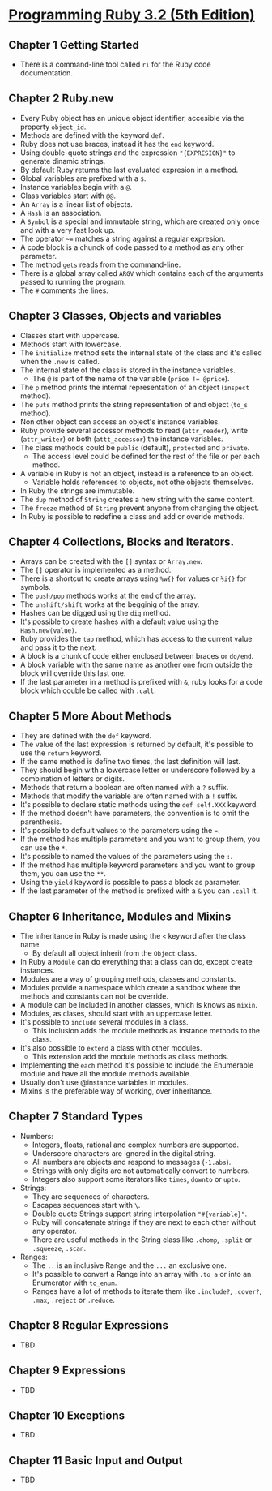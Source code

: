 # [Programming Ruby 3.2 (5th Edition)](https://pragprog.com/titles/ruby5/programming-ruby-3-2-5th-edition/)

## Chapter 1 Getting Started

- There is a command-line tool called `ri` for the Ruby code documentation.

## Chapter 2 Ruby.new

- Every Ruby object has an unique object identifier, accesible via the property
  `object_id`.
- Methods are defined with the keyword `def`.
- Ruby does not use braces, instead it has the `end` keyword.
- Using double-quote strings and the expression `"{EXPRESION}"` to generate
  dinamic strings.
- By default Ruby returns the last evaluated expresion in a method.
- Global variables are prefixed with a `$`.
- Instance variables begin with a `@`.
- Class variables start with `@@`.
- An `Array` is a linear list of objects.
- A `Hash` is an association.
- A `Symbol` is a special and immutable string, which are created only once and
  with a very fast look up.
- The operator `~=` matches a string against a regular expresion.
- A code block is a chunck of code passed to a method as any other parameter.
- The method `gets` reads from the command-line.
- There is a global array called `ARGV` which contains each of the arguments
  passed to running the program.
- The `#` comments the lines.

## Chapter 3 Classes, Objects and variables

- Classes start with uppercase.
- Methods start with lowercase.
- The `initialize` method sets the internal state of the class and it's called
  when the `.new` is called.
- The internal state of the class is stored in the instance variables.
  - The `@` is part of the name of the variable (`price != @price`).
- The `p` method prints the internal representation of an object (`inspect`
  method).
- The `puts` method prints the string representation of and object (`to_s`
  method).
- Non other object can access an object's instance variables.
- Ruby provide several accessor methods to read (`attr_reader`), write (`attr_writer`) 
  or both (`attt_accessor`) the instance variables.
- The class methods could be `public` (default), `protected` and `private`.
  - The access level could be defined for the rest of the file or per each
    method.
- A variable in Ruby is not an object, instead is a reference to an object.
  - Variable holds references to objects, not othe objects themselves. 
- In Ruby the strings are immutable.
- The `dup` method of `String` creates a new string with the same content.
- The `freeze` method of `String` prevent anyone from changing the object.
- In Ruby is possible to redefine a class and add or overide methods.

## Chapter 4 Collections, Blocks and Iterators.

- Arrays can be created with the `[]` syntax or `Array.new`.
- The `[]` operator is implemented as a method.
- There is a shortcut to create arrays using `%w{}` for values or `½i{}` for
  symbols.
- The `push/pop` methods works at the end of the array.
- The `unshift/shift` works at the begginig of the array.
- Hashes can be digged using the `dig` method.
- It's possible to create hashes with a default value using the `Hash.new(value)`.
- Ruby provides the `tap` method, which has access to the current value and pass it
  to the next.
- A block is a chunk of code either enclosed between braces or `do/end`.
- A block variable with the same name as another one from outside the block will
  override this last one.
- If the last parameter in a method is prefixed with `&`, ruby looks for a code
  block which couble be called with `.call`.

## Chapter 5 More About Methods

- They are defined with the `def` keyword.
- The value of the last expression is returned by default, it's possible to use the `return` keyword.
- If the same method is define two times, the last definition will last.
- They should begin with a lowercase letter or underscore followed by a combination of letters or digits.
- Methods that return a boolean are often named with a `?` suffix.
- Methods that modify the variable are often named with a `!` suffix.
- It's possible to declare static methods using the `def self.XXX` keyword.
- If the method doesn't have parameters, the convention is to omit the parenthesis.
- It's possible to default values to the parameters using the `=`.
- If the method has multiple parameters and you want to group them, you can use the `*`.
- It's possible to named the values of the parameters using the `:`.
- If the method has multiple keyword parameters and you want to group them, you can use the `**`.
- Using the `yield` keyword is possible to pass a block as parameter.
- If the last parameter of the method is prefixed with a `&` you can `.call` it.

## Chapter 6 Inheritance, Modules and Mixins

- The inheritance in Ruby is made using the `<` keyword after the class name.
    - By default all object inherit from the `Object` class.
- In Ruby a `Module` can do everything that a class can do, except create instances.
- Modules are a way of grouping methods, classes and constants.
- Modules provide a namespace which create a sandbox where the methods and constants can not be override.
- A module can be included in another classes, which is knows as `mixin`.
- Modules, as clases, should start with an uppercase letter.
- It's possible to `include` several modules in a class.
    - This inclusion adds the module methods as instance methods to the class.
- It's also possible to `extend` a class with other modules.
    - This extension add the module methods as class methods.
- Implementing the `each` method it's possible to include the Enumerable module and have all the module methods available.
- Usually don't use @instance variables in modules.
- Mixins is the preferable way of working, over inheritance.

## Chapter 7 Standard Types

- Numbers:
    - Integers, floats, rational and complex numbers are supported.
    - Underscore characters are ignored in the digital string.
    - All numbers are objects and respond to messages (`-1.abs`).
    - Strings with only digits are not automatically convert to numbers.
    - Integers also support some iterators like `times`, `downto` or `upto`.
- Strings:
    - They are sequences of characters.
    - Escapes sequences start with `\`.
    - Double quote Strings support string interpolation `"#{variable}"`.
    - Ruby will concatenate strings if they are next to each other without any operator.
    - There are useful methods in the String class like `.chomp`, `.split` or `.squeeze`, `.scan`.
- Ranges:
    - The `..` is an inclusive Range and the `...` an exclusive one.
    - It's possible to convert a Range into an array with `.to_a` or into an Enumerator with `to_enum`.
    - Ranges have a lot of methods to iterate them like `.include?`, `.cover?`, `.max`, `.reject` or `.reduce`.

## Chapter 8 Regular Expressions

- TBD

## Chapter 9 Expressions

- TBD

## Chapter 10 Exceptions

- TBD

## Chapter 11 Basic Input and Output

- TBD
